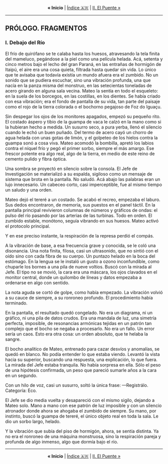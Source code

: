 <!-- NAVEGACIÓN -->
<p align="center">
  <strong>&laquo; Inicio</strong> | <a href="../../../README.md#es">Índice 🇦🇷</a> | <a href="./02-el-puente.md">II. El Puente &raquo;</a>
</p>
<hr>

## PRÓLOGO. FRAGMENTOS
### I. Debajo del Río

El frío de quirófano se te calaba hasta los huesos, atravesando la tela finita del mameluco, pegándose a la piel como una película helada. Acá, setenta y cinco metros bajo el lecho del gran Paraná, en las entrañas de hormigón de Itaipú, el aire era una cosa quieta, filtrada hasta quedar sin vida. Lo único que te avisaba que todavía existía un mundo afuera era el zumbido. No un sonido que se pudiera escuchar, sino una vibración profunda, una que nacía en la panza misma del monstruo, en las setecientas toneladas de acero girando en alguna sala vecina. Mateo la sentía en todo el esqueleto: en la suela de los borcegos, en las costillas, en los dientes. Se había criado con esa vibración; era el fondo de pantalla de su vida, tan parte del paisaje como el rojo de la tierra colorada o el bochorno pegajoso de Foz do Iguaçu.

Sin despegar los ojos de los monitores apagados, empezó su pequeño rito. El costado áspero y tibio de la guampa de vaca le calzó en la mano como si la hubieran hecho a medida. Un susurro seco, a pura yerba, llenó el silencio cuando le echó un buen puñado. Del termo de acero cayó un chorro de agua helada con unas gotas de limón, y el golpeteo de los hielos contra la guampa sonó a cosa viva. Mateo acomodó la bombilla, apretó los labios contra el níquel frío y pegó el primer sorbo, siempre el más amargo. Ese frescor potente era algo real, algo de la tierra, en medio de este reino de cemento pulido y fibra óptica.

Una sombra se proyectó en silencio sobre la consola. El Jefe de Investigación se materializó a su espalda, sigiloso como un mensaje de sistema que brota en la pantalla. No saludó. Acá abajo las palabras eran un lujo innecesario. Un cabeceo corto, casi imperceptible, fue al mismo tiempo un saludo y una orden.

Mateo dejó el tereré a un costado. Se acabó el recreo, empezaba el laburo. Sus dedos encontraron, de memoria, sus puestos en el panel táctil. En la pantalla principal revivieron columnas de números y gráficos de ondas: el pulso del río pasando por las arterias de las turbinas. Todo en orden. El zumbido estable, monótono, seguía vibrando en sus huesos. Mateo activó el protocolo principal.

Y en ese preciso instante, la respiración de la represa perdió el compás.

A la vibración de base, a esa frecuencia grave y conocida, se le coló una disonancia. Una nota finita, filosa, casi un ultrasonido, que no sintió con el oído sino con cada fibra de su cuerpo. Un puntazo helado en la boca del estómago. En la lengua se le instaló un gusto a ozono inconfundible, como chuparle los bornes a una pila de nueve voltios. Buscó con la mirada al Jefe. El tipo no se movió, la cara era una máscara, los ojos clavados en el monitor central, donde un quilombo de líneas y datos empezaba a ordenarse en algo con sentido.

La nota aguda se cortó de golpe, como había empezado. La vibración volvió a su cauce de siempre, a su ronroneo profundo. El procedimiento había terminado.

En la pantalla, el resultado quedó congelado. No era un diagrama, ni un gráfico, ni una pila de datos crudos. Era una mandala de luz, una simetría perfecta, imposible, de resonancias armónicas tejidas en un patrón tan complejo que el bocho se negaba a procesarlo. No era un fallo. Un error sería un caos. Esto era otra cosa: un orden absoluto, que te helaba la sangre.

El bocho analítico de Mateo, entrenado para cazar desvíos y anomalías, se quedó en blanco. No podía entender lo que estaba viendo. Levantó la vista hacia su superior, buscando una respuesta, una explicación, lo que fuera. La mirada del Jefe estaba tranquila. No había sorpresa en ella. Sólo el peso de una hipótesis confirmada, un peso que pareció sumarle años a la cara en un segundo.

Con un hilo de voz, casi un susurro, soltó la única frase:
—Registrálo. Categoría: Eco.

El Jefe se dio media vuelta y desapareció con el mismo sigilo, dejando a Mateo solo. Mano a mano con ese patrón de luz imposible y con un silencio atronador donde ahora se ahogaba el zumbido de siempre. Su mano, por instinto, buscó la guampa de tereré, el único objeto real en toda la sala. Le dio un sorbo largo, helado.

Y la vibración que subía del piso de hormigón, ahora, se sentía distinta. Ya no era el ronroneo de una máquina monstruosa, sino la respiración pareja y profunda de algo inmenso, algo que dormía bajo el río.

<hr>
<p align="center">
  <strong>&laquo; Inicio</strong> | <a href="../../../README.md#es">Índice 🇦🇷</a> | <a href="./02-el-puente.md">II. El Puente &raquo;</a>
</p>